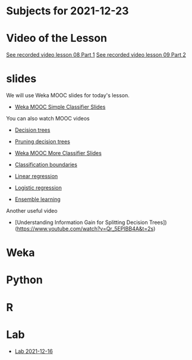 # Subjects for 2021-12-23

# Video of the Lesson

[See recorded video lesson 08 Part 1](https://youtu.be/Fmnj_92NEuo)
[See recorded video lesson 09 Part 2](https://youtu.be/y2NSjwS7Rl0)

# slides

We will use Weka MOOC slides for today's lesson.

- [Weka MOOC Simple Classifier Slides](../course-content/slides/weka_book_DataMiningWithWeka-SimpleClassifiers.pdf)

You can also watch MOOC videos
- [Decision trees](https://www.youtube.com/watch?v=l7R9NHqvI0Y)
- [Pruning decision trees](https://www.youtube.com/watch?v=ncR_6UsuggY)


- [Weka MOOC More Classifier Slides](../course-content/slides/weka_book_DataMiningWithWeka-MoreClassifiers.pdf)

- [Classification boundaries](https://www.youtube.com/watch?v=fMxfUKYkcVg)
- [Linear regression](https://www.youtube.com/watch?v=6tDnNyNZDF0)
- [Logistic regression](https://www.youtube.com/watch?v=ThmZU3dTIDo)
- [Ensemble learning](https://www.youtube.com/watch?v=3GghLmJgbNY)


Another useful video

- [Understanding Information Gain for Splitting Decision Trees])(https://www.youtube.com/watch?v=Qr_5EPIBB4A&t=2s)

# Weka



# Python




# R 



# Lab

- [Lab 2021-12-16](../course-content/labs/lab-05.md)




